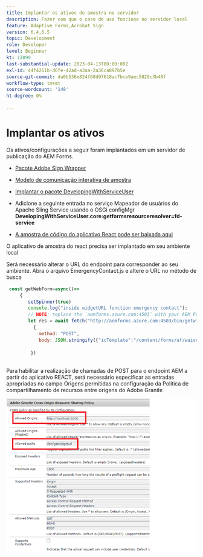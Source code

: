 ```yaml
---
title: Implantar os ativos de amostra no servidor
description: Fazer com que o caso de uso funcione no servidor local
feature: Adaptive Forms,Acrobat Sign
version: 6.4,6.5
topic: Development
role: Developer
level: Beginner
kt: 13099
last-substantial-update: 2023-04-13T00:00:00Z
exl-id: 44f4261b-d6fe-42ad-a3aa-2a36ca897b5e
source-git-commit: da0b536e824f68d97618ac7bce9aec5829c3b48f
workflow-type: tm+mt
source-wordcount: '148'
ht-degree: 0%

---
```


# Implantar os ativos

Os ativos/configurações a seguir foram implantados em um servidor de publicação do AEM Forms.

* [Pacote Adobe Sign Wrapper](assets/AcrobatSign.core-1.0.0-SNAPSHOT.jar)

* [Modelo de comunicação interativa de amostra](assets/waiver-interactive-communication.zip)
* [Implantar o pacote DevelopingWithServiceUser](https://experienceleague.adobe.com/docs/experience-manager-learn/assets/developingwithserviceuser.zip)
* Adicione a seguinte entrada no serviço Mapeador de usuários do Apache Sling Service usando o OSGi configMgr
   **DevelopingWithServiceUser.core:getformsresourceresolver=fd-service**
* [A amostra de código do aplicativo React pode ser baixada aqui](assets/src.zip)



O aplicativo de amostra do react precisa ser implantado em seu ambiente local

Será necessário alterar o URL do endpoint para corresponder ao seu ambiente. Abra o arquivo EmergencyContact.js e altere o URL no método de busca

```javascript
 const getWebForm=async()=>
     {
        setSpinner(true)
        console.log("inside widgetURL function emergency contact");
        // NOTE: replace the `aemforms.azure.com:4503` with your AEM FORM server
        let res = await fetch("http://aemforms.azure.com:4503/bin/getwidgeturl",
          {
            method: "POST",
            body: JSON.stringify({"icTemplate":"/content/forms/af/waiver/waiver/channels/print","waiver":formData})
                     
         })
 
```

Para habilitar a realização de chamadas de POST para o endpoint AEM a partir do aplicativo REACT, será necessário especificar as entradas apropriadas no campo Origens permitidas na configuração da Política de compartilhamento de recursos entre origens do Adobe Granite

![configuração de cors](assets/cors-settings.png)
